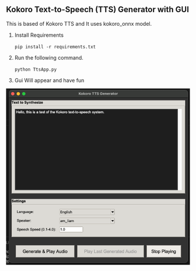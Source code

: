 ## Kokoro Text-to-Speech (TTS) Generator with GUI
This is based of Kokoro TTS and It uses kokoro_onnx model. 

1. Install Requirements
   
   `pip install -r requirements.txt`

2. Run the following command.
   
   `python TtsApp.py`

3. Gui Will appear and have fun
<img src="old/gui.png" width=600/>
